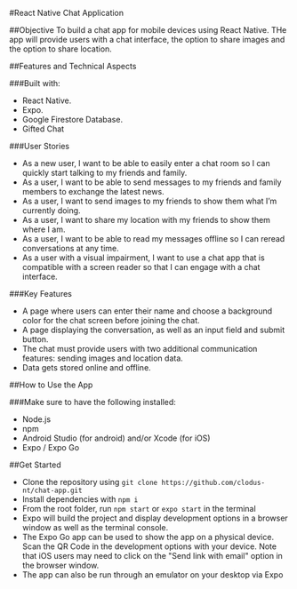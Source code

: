 #React Native Chat Application

##Objective
To build a chat app for mobile devices using React Native. THe app will provide users with a chat interface, the option to share images and the option to share location.

##Features and Technical Aspects

###Built with:
- React Native.
- Expo.
- Google Firestore Database.
- Gifted Chat

###User Stories
- As a new user, I want to be able to easily enter a chat room so I can quickly start talking to my
friends and family.
- As a user, I want to be able to send messages to my friends and family members to exchange
the latest news.
- As a user, I want to send images to my friends to show them what I’m currently doing.
- As a user, I want to share my location with my friends to show them where I am.
- As a user, I want to be able to read my messages offline so I can reread conversations at any
time.
- As a user with a visual impairment, I want to use a chat app that is compatible with a screen
reader so that I can engage with a chat interface.

###Key Features
- A page where users can enter their name and choose a background color for the chat screen
before joining the chat.
- A page displaying the conversation, as well as an input field and submit button.
- The chat must provide users with two additional communication features: sending images
and location data.
- Data gets stored online and offline.

##How to Use the App

###Make sure to have the following installed:
- Node.js
- npm
- Android Studio (for android) and/or Xcode (for iOS)
- Expo / Expo Go

##Get Started
- Clone the repository using `git clone https://github.com/clodus-nt/chat-app.git`
- Install dependencies with `npm i`
- From the root folder, run `npm start` or `expo start` in the terminal
- Expo will build the project and display development options in a browser window as well as the terminal console.
- The Expo Go app can be used to show the app on a physical device. Scan the QR Code in the development options with your device. Note that iOS users may need to click on the "Send link with email" option in the browser window.
- The app can also be run through an emulator on your desktop via Expo